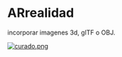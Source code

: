 # ARrealidad
incorporar imagenes 3d, glTF o OBJ.

[![curado.png](https://i.postimg.cc/h42ZBncD/curado.png)](https://postimg.cc/Bt1BTdjk)
